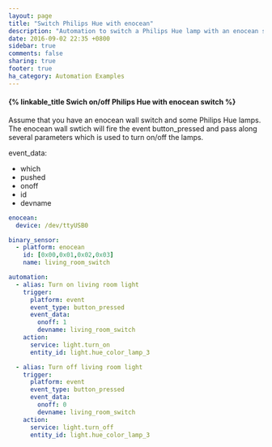 ```yaml
---
layout: page
title: "Switch Philips Hue with enocean"
description: "Automation to switch a Philips Hue lamp with an enocean switch."
date: 2016-09-02 22:35 +0800
sidebar: true
comments: false
sharing: true
footer: true
ha_category: Automation Examples
---
```


#### {% linkable_title Swich on/off Philips Hue with enocean switch  %}

Assume that you have an enocean wall switch and some Philips Hue lamps.
The enocean wall swtich will fire the event button_pressed and pass along
several parameters which is used to turn on/off the lamps.

event_data:
* which
* pushed
* onoff
* id
* devname

```yaml
enocean:
  device: /dev/ttyUSB0

binary_sensor:
  - platform: enocean
    id: [0x00,0x01,0x02,0x03]
    name: living_room_switch

automation:
  - alias: Turn on living room light
    trigger:
      platform: event
      event_type: button_pressed
      event_data:
        onoff: 1
        devname: living_room_switch
    action:
      service: light.turn_on
      entity_id: light.hue_color_lamp_3

  - alias: Turn off living room light
    trigger:
      platform: event
      event_type: button_pressed
      event_data:
        onoff: 0
        devname: living_room_switch
    action:
      service: light.turn_off
      entity_id: light.hue_color_lamp_3
```
